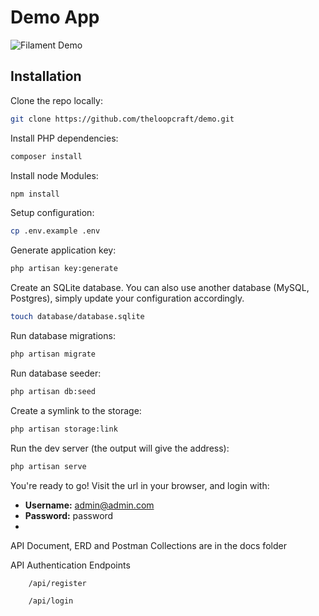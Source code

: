 # Demo App

![Filament Demo](https://user-images.githubusercontent.com/21066418/180368112-cfccda8d-a442-43e3-8cf3-3ba04f42247d.png)

## Installation

Clone the repo locally:

```sh
git clone https://github.com/theloopcraft/demo.git
```

Install PHP dependencies:

```sh
composer install
```

Install node Modules:

```sh
npm install
```


Setup configuration:

```sh
cp .env.example .env
```

Generate application key:

```sh
php artisan key:generate
```

Create an SQLite database. You can also use another database (MySQL, Postgres), simply update your configuration accordingly.

```sh
touch database/database.sqlite
```

Run database migrations:

```sh
php artisan migrate
```

Run database seeder:

```sh
php artisan db:seed
```

Create a symlink to the storage:

```sh
php artisan storage:link
```

Run the dev server (the output will give the address):

```sh
php artisan serve
```

You're ready to go! Visit the url in your browser, and login with:

-   **Username:** admin@admin.com
-   **Password:** password
- 
API Document, ERD and Postman Collections are in the docs folder

API Authentication Endpoints
```sh
    /api/register
```

```sh
    /api/login
```
